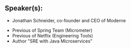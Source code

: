 ## Speaker(s): 

* Jonathan Schneider, co-founder and CEO of Moderne

 - Previous of Spring Team (Micrometer)
 - Previous of Netflix (Engineering Tools)
 - Author "SRE with Java Microservices"
 